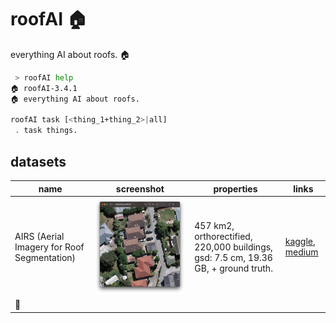 # roofAI 🏠

everything AI about roofs. 🏠

```bash
 > roofAI help
🏠 roofAI-3.4.1
🏠 everything AI about roofs.

roofAI task [<thing_1+thing_2>|all]
 . task things.
 ```

## datasets

| name | screenshot | properties | links |
|---|---|---|---|
| AIRS (Aerial Imagery for Roof Segmentation) | ![image](./assets/AIRS.png) | 457 km2, orthorectified, 220,000 buildings, gsd: 7.5 cm, 19.36 GB, + ground truth. | [kaggle](https://www.kaggle.com/datasets/atilol/aerialimageryforroofsegmentation), [medium](https://arash-kamangir.medium.com/roofai-1-airs-b440ebb54968) |
| 🚧 | | | |